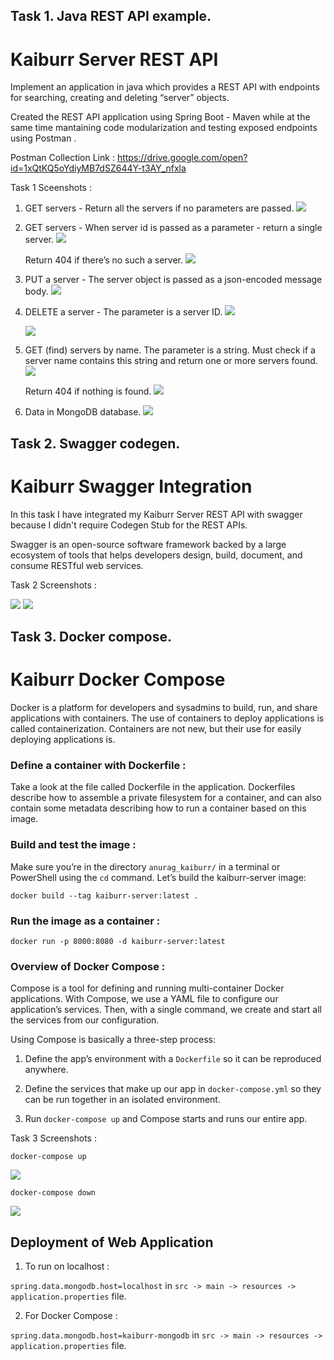 ## Task 1. Java REST API example.

# Kaiburr Server REST API

Implement an application in java which provides a REST API with endpoints for searching, creating and deleting “server” objects.

Created the REST API application using Spring Boot - Maven while at the same time mantaining code modularization and testing exposed endpoints using Postman .

Postman Collection Link : https://drive.google.com/open?id=1xQtKQ5oYdiyMB7dSZ644Y-t3AY_nfxla

Task 1 Sceenshots :

1. GET servers - Return all the servers if no parameters are passed. 
	<img src = "src/main/resources/screenshots/get_all_servers.png">
	
2. GET servers - When server id is passed as a parameter - return a single server.
	<img src = "src/main/resources/screenshots/get_by_server_id.png">
	
	Return 404 if there’s no such a server.
	<img src = "src/main/resources/screenshots/get_server_not_found_404.png">
	
3. PUT a server - The server object is passed as a json-encoded message body.
	<img src = "src/main/resources/screenshots/postman_post_req.png">
	
4. DELETE a server - The parameter is a server ID.
	<img src = "src/main/resources/screenshots/delete_server.png">
	
	<img src = "src/main/resources/screenshots/delete_not_found_404.png">
	
5. GET (find) servers by name. The parameter is a string. Must check if a server name contains this string and return one or more servers found.
	<img src = "src/main/resources/screenshots/find_by_name.png">
	
	Return 404 if nothing is found.
	<img src = "src/main/resources/screenshots/find_by_name_not_found_404.png">
	
6. Data in MongoDB database.
	<img src = "src/main/resources/screenshots/docker_mongo_db_server.png">
	

	

## Task 2. Swagger codegen.

# Kaiburr Swagger Integration

In this task I have integrated my Kaiburr Server REST API with swagger because I didn't require Codegen Stub for the REST APIs.

Swagger is an open-source software framework backed by a large ecosystem of tools that helps developers design, build, document, and consume RESTful web services.

Task 2 Screenshots :


<img src = "src/main/resources/screenshots/swagger_implementation.png">
	
        
<img src = "src/main/resources/screenshots/swagger_put_example.png">
	



## Task 3. Docker compose.

# Kaiburr Docker Compose

Docker is a platform for developers and sysadmins to build, run, and share applications with containers. The use of containers to deploy applications is called containerization. Containers are not new, but their use for easily deploying applications is.


### Define a container with Dockerfile :

Take a look at the file called Dockerfile in the application. Dockerfiles describe how to assemble a private filesystem for a container, and can also contain some metadata describing how to run a container based on this image.

### Build and test the image :

Make sure you’re in the directory `anurag_kaiburr/` in a terminal or PowerShell using the `cd` command. Let’s build the kaiburr-server image:

	docker build --tag kaiburr-server:latest .
	

### Run the image as a container :

	docker run -p 8000:8080 -d kaiburr-server:latest
	
	
### Overview of Docker Compose :

Compose is a tool for defining and running multi-container Docker applications. With Compose, we use a YAML file to configure our application’s services. Then, with a single command, we create and start all the services from our configuration.

Using Compose is basically a three-step process:

1. Define the app’s environment with a `Dockerfile` so it can be reproduced anywhere.

2. Define the services that make up our app in `docker-compose.yml` so they can be run together in an isolated environment.

3. Run `docker-compose up` and Compose starts and runs our entire app.

Task 3 Screenshots :

	docker-compose up
<img src = "src/main/resources/screenshots/docker-compose up.png">

	docker-compose down
<img src = "src/main/resources/screenshots/docker-compose down.png">


## Deployment of Web Application

1. To run on localhost :

`spring.data.mongodb.host=localhost` in `src -> main -> resources -> application.properties` file.

2. For Docker Compose :

`spring.data.mongodb.host=kaiburr-mongodb` in `src -> main -> resources -> application.properties` file.
